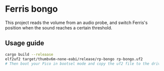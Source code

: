 # Ferris bongo

This project reads the volume from an audio probe, and switch Ferris's position when the sound reaches a certain threshold.

## Usage guide

```bash
cargo build --releaase
elf2uf2 target/thumbv6m-none-eabi/release/rp-bongo rp-bongo.uf2
# Then boot your Pico in bootsel mode and copy the uf2 file to the drive.
```
